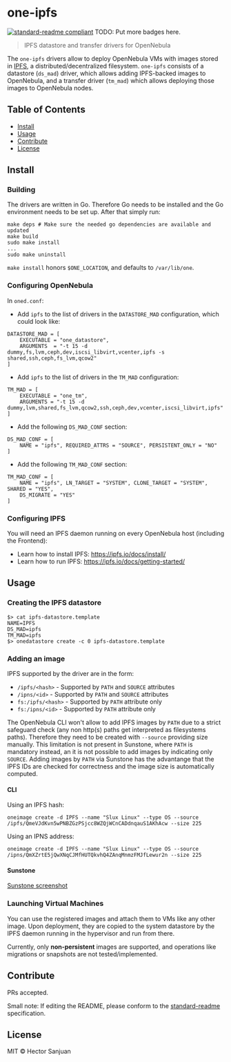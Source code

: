 # one-ipfs


[![standard-readme compliant](https://img.shields.io/badge/standard--readme-OK-green.svg?style=flat-square)](https://github.com/RichardLitt/standard-readme)
TODO: Put more badges here.

> IPFS datastore and transfer drivers for OpenNebula

The `one-ipfs` drivers allow to deploy OpenNebula VMs with images stored in [IPFS](https://ipfs.io), a distributed/decentralized filesystem. `one-ipfs` consists of a datastore (`ds_mad`) driver, which allows adding IPFS-backed images to OpenNebula, and a transfer driver (`tm_mad`) which allows deploying those images to OpenNebula nodes.

## Table of Contents

- [Install](#install)
- [Usage](#usage)
- [Contribute](#contribute)
- [License](#license)

## Install

### Building

The drivers are written in Go. Therefore Go needs to be installed and the Go environment needs to be set up. After that simply run:

```
make deps # Make sure the needed go dependencies are available and updated
make build
sudo make install
...
sudo make uninstall
```

`make install` honors `$ONE_LOCATION`, and defaults to `/var/lib/one`.

### Configuring OpenNebula

In `oned.conf`:

  - Add `ipfs` to the list of drivers in the `DATASTORE_MAD` configuration, which could look like:

```
DATASTORE_MAD = [
    EXECUTABLE = "one_datastore",
    ARGUMENTS  = "-t 15 -d dummy,fs,lvm,ceph,dev,iscsi_libvirt,vcenter,ipfs -s shared,ssh,ceph,fs_lvm,qcow2"
]
```

  - Add `ipfs` to the list of drivers in the `TM_MAD` configuration:

```
TM_MAD = [
    EXECUTABLE = "one_tm",
    ARGUMENTS = "-t 15 -d dummy,lvm,shared,fs_lvm,qcow2,ssh,ceph,dev,vcenter,iscsi_libvirt,ipfs"
]
```

  - Add the following `DS_MAD_CONF` section:

```
DS_MAD_CONF = [
    NAME = "ipfs", REQUIRED_ATTRS = "SOURCE", PERSISTENT_ONLY = "NO"
]
```

  - Add the following `TM_MAD_CONF` section:

```
TM_MAD_CONF = [
    NAME = "ipfs", LN_TARGET = "SYSTEM", CLONE_TARGET = "SYSTEM", SHARED = "YES",
    DS_MIGRATE = "YES"
]
```

### Configuring IPFS

You will need an IPFS daemon running on every OpenNebula host (including the Frontend):

  - Learn how to install IPFS: https://ipfs.io/docs/install/
  - Learn how to run IPFS: https://ipfs.io/docs/getting-started/


## Usage

### Creating the IPFS datastore

```
$> cat ipfs-datastore.template
NAME=IPFS
DS_MAD=ipfs
TM_MAD=ipfs
$> onedatastore create -c 0 ipfs-datastore.template
```

### Adding an image

IPFS supported by the driver are in the form:

  - `/ipfs/<hash>` - Supported by `PATH` and `SOURCE` attributes
  - `/ipns/<id>` - Supported by `PATH` and `SOURCE` attributes
  - `fs:/ipfs/<hash>` - Supported by `PATH` attribute only
  - `fs:/ipns/<id>` - Supported by `PATH` attribute only

The OpenNebula CLI won't allow to add IPFS images by `PATH` due to a strict safeguard check (any non http(s) paths get interpreted as filesystems paths). Therefore they need to be created with `--source` providing size manually. This limitation is not present in Sunstone, where `PATH` is mandatory instead, an it is not possible to add images by indicating only `SOURCE`. Adding images by `PATH` via Sunstone has the advantange that the IPFS IDs are checked for correctness and the image size is automatically computed.


#### CLI

Using an IPFS hash:

```
oneimage create -d IPFS --name "Slux Linux" --type OS --source /ipfs/QmeVJdKvn5wPNBZGzPSjcc8WZQjWCnCADdnqauS1AKhAcw --size 225
```

Using an IPNS address:

```
oneimage create -d IPFS --name "Slux Linux" --type OS --source /ipns/QmXZrtE5jQwXNqCJMfHUTQkvhQ4ZAnqMnmzFMJfLewur2n --size 225
```

#### Sunstone

[Sunstone screenshot](https://ipfs.io/ipfs/QmRkekd6KAR7wXwZL9ewp5t4JvS53anaTU9Qi2ANApsS9G)


### Launching Virtual Machines

You can use the registered images and attach them to VMs like any other image. Upon deployment, they are copied to the system datastore by the IPFS daemon running in the hypervisor and run from there.

Currently, only **non-persistent** images are supported, and operations like migrations or snapshots are not tested/implemented.


## Contribute

PRs accepted.

Small note: If editing the README, please conform to the [standard-readme](https://github.com/RichardLitt/standard-readme) specification.

## License

MIT © Hector Sanjuan
